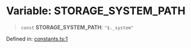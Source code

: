 # Variable: STORAGE\_SYSTEM\_PATH

> `const` **STORAGE\_SYSTEM\_PATH**: `"$._system"`

Defined in: [constants.ts:1](https://github.com/laruss/react-text-game/blob/ebc985d74d2d38c34169b7426a7d28520cf19743/packages/core/src/constants.ts#L1)

